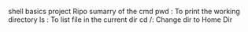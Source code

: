 shell basics project Ripo
sumarry of the cmd
pwd : To print the working directory
ls : To list file in the current dir
cd /: Change dir to Home Dir
